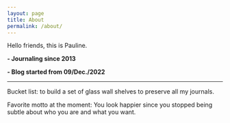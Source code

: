 ```yaml
---
layout: page
title: About
permalink: /about/
---
```


Hello friends, this is Pauline.

**- Journaling since 2013**

**- Blog started from 09/Dec./2022**

****

Bucket list: to build a set of glass wall shelves to preserve all my journals.

Favorite motto at the moment: You look happier since you stopped being subtle about who you are and what you want.

